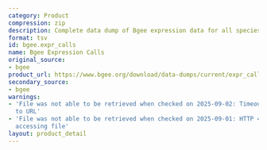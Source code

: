 ```yaml
---
category: Product
compression: zip
description: Complete data dump of Bgee expression data for all species
format: tsv
id: bgee.expr_calls
name: Bgee Expression Calls
original_source:
- bgee
product_url: https://www.bgee.org/download/data-dumps/current/expr_calls/
secondary_source:
- bgee
warnings:
- 'File was not able to be retrieved when checked on 2025-09-02: Timeout connecting
  to URL'
- 'File was not able to be retrieved when checked on 2025-09-01: HTTP 404 error when
  accessing file'
layout: product_detail
---
```

